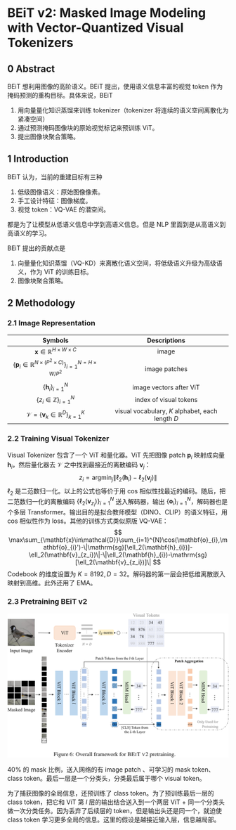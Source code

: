 # BEiT v2: Masked Image Modeling with Vector-Quantized Visual Tokenizers

## 0 Abstract

BEiT 想利用图像的高阶语义。BEiT 提出，使用语义信息丰富的视觉 token 作为掩码预测的重构目标。具体来说，BEiT

1. 用向量量化知识蒸馏来训练 tokenizer（tokenizer 将连续的语义空间离散化为紧凑空间）
2. 通过预测掩码图像块的原始视觉标记来预训练 ViT。
3. 提出图像块聚合策略。

## 1 Introduction

BEiT 认为，当前的重建目标有三种

1. 低级图像语义：原始图像像素。
2. 手工设计特征：图像梯度。
3. 视觉 token：VQ-VAE 的潜空间。

都是为了让模型从低语义信息中学到高语义信息。但是 NLP 里面到是从高语义到高语义的学习。

BEiT 提出的贡献点是

1. 向量量化知识蒸馏（VQ-KD）来离散化语义空间，将低级语义升级为高级语义，作为 ViT 的训练目标。
2. 图像块聚合策略。

## 2 Methodology

### 2.1 Image Representation

|                                           Symbols                                            |                   Descriptions                   |
| :------------------------------------------------------------------------------------------: | :----------------------------------------------: |
|                        $\mathbf{x}\in\mathbb{R}^{H\times W\times C}$                         |                      image                       |
| $\left\{\mathbf{p}_{i}\in\mathbb{R}^{N\times (P^2\times C)}\right\}_{i=1}^{N=H\times W/P^2}$ |                  image patches                   |
|                                $\{\mathbf{h}_{i}\}_{i=1}^{N}$                                |             image vectors after ViT              |
|                        $\left\{z_{i}\in\mathbb{Z}\right\}_{i=1}^{N}$                         |              index of visual tokens              |
|            $\mathcal{V}=\left\{\mathbf{v}_{k}\in\mathbb{R}^{D}\right\}_{k=1}^{K}$            | visual vocabulary, $K$ alphabet, each length $D$ |

### 2.2 Training Visual Tokenizer

Visual Tokenizer 包含了一个 ViT 和量化器。ViT 先把图像 patch $\mathbf{p}_{i}$ 映射成向量 $\mathbf{h}_{i}$，然后量化器去 $\mathcal{V}$ 之中找到最接近的离散编码 $\mathbf{v}_{j}$：
$$
z_{i}=\mathop{\arg\min}_{j}\|\ell_2(\mathbf{h}_{i})-\ell_2(\mathbf{v}_{j})\|
$$
$\ell_2$ 是二范数归一化。以上的公式也等价于用 cos 相似性找最近的编码。随后，把二范数归一化的离散编码 $\{\ell_2(\mathbf{v}_{z_i})\}_{i=1}^{N}$  送入解码器，输出 $\{\mathbf{o}_{i}\}_{i=1}^{N}$，解码器也是个多层 Transformer。输出目的是拟合教师模型（DINO、CLIP）的语义特征，用 cos 相似性作为 loss。其他的训练方式类似原版 VQ-VAE：
$$
\max\sum_{\mathbf{x}\in\mathcal{D}}\sum_{i=1}^{N}\cos(\mathbf{o}_{i},\mathbf{o}_{i}')-\|\mathrm{sg}[\ell_2(\mathbf{h}_{i})]-\ell_2(\mathbf{v}_{z_i})\|-\|\ell_2(\mathbf{h}_{i})-\mathrm{sg}[\ell_2(\mathbf{v}_{z_i})]\|
$$
Codebook 的维度设置为 $K=8192,D=32$。解码器的第一层会把低维离散嵌入映射到高维。此外还用了 EMA。

### 2.3 Pretraining BEiT v2

![](images/beitv2.png)

40% 的 mask 比例，送入网络的有 image patch 、可学习的 mask token、class token。最后一层是一个分类头，分类最后属于哪个 visual token。

为了捕获图像的全局信息，还预训练了 class token。为了预训练最后一层的 class token，把它和 ViT 第 $l$ 层的输出结合送入到一个两层 ViT + 同一个分类头做一次分类任务。因为丢弃了后续层的 token，但是输出头还是同一个，就迫使 class token 学习更多全局的信息。这里的假设是越接近输入层，信息越局部。
